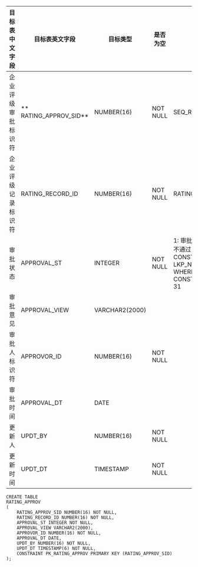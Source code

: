 <!--sec data-title="企业评级审批表" data-id="section0" data-show=true ces-->

| 目标表中文字段   | 目标表英文字段                | 目标类型           | 是否为空     | 备注                                       |
| --------- | ---------------------- | -------------- | -------- | ---------------------------------------- |
| 企业评级审批标识符 | ** RATING_APPROV_SID** | NUMBER(16)     | NOT NULL | SEQ_RATING_APPROV                        |
| 企业评级记录标识符 | RATING_RECORD_ID       | NUMBER(16)     | NOT NULL | RATING_HIST.ID                           |
| 审批状态      | APPROVAL_ST            | INTEGER        | NOT NULL | 1: 审批通过； 2: 审批不通过    SELECT CONSTANT_CD FROM LKP_NUMBCODE WHERE CONSTANT_TYPE = 31 |
| 审批意见      | APPROVAL_VIEW          | VARCHAR2(2000) |          |                                          |
| 审批人标识符    | APPROVOR_ID            | NUMBER(16)     | NOT NULL |                                          |
| 审批时间      | APPROVAL_DT            | DATE           |          |                                          |
| 更新人       | UPDT_BY                | NUMBER(16)     | NOT NULL |                                          |
| 更新时间      | UPDT_DT                | TIMESTAMP      | NOT NULL |                                          |

<!--endsec-->

<!--sec data-title="DDL" data-id="section1" data-show=true ces-->

    CREATE TABLE
    RATING_APPROV
    (
        RATING_APPROV_SID NUMBER(16) NOT NULL,
        RATING_RECORD_ID NUMBER(16) NOT NULL,
        APPROVAL_ST INTEGER NOT NULL,
        APPROVAL_VIEW VARCHAR2(2000),
        APPROVOR_ID NUMBER(16) NOT NULL,
        APPROVAL_DT DATE,
        UPDT_BY NUMBER(16) NOT NULL,
        UPDT_DT TIMESTAMP(6) NOT NULL,
        CONSTRAINT PK_RATING_APPROV PRIMARY KEY (RATING_APPROV_SID)
    );

<!--endsec-->
